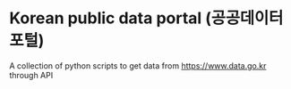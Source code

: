 # Korean public data portal (공공데이터포털)

A collection of python scripts to get data from https://www.data.go.kr through API


